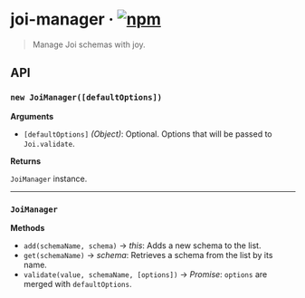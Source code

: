 joi-manager · [![npm](https://img.shields.io/npm/v/joi-manager.svg)](https://www.npmjs.com/package/joi-manager)
===========
> Manage Joi schemas with joy.

## API
### `new JoiManager([defaultOptions])`

__Arguments__
- `[defaultOptions]` _(Object)_: Optional. Options that will be passed to `Joi.validate`.

__Returns__

`JoiManager` instance.

---

### `JoiManager`

__Methods__
- `add(schemaName, schema)` → _this_: Adds a new schema to the list.
- `get(schemaName)` → _schema_: Retrieves a schema from the list by its name.
- `validate(value, schemaName, [options])` → _Promise_: `options` are merged with `defaultOptions`.
